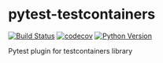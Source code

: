 # pytest-testcontainers

[![Build Status](https://github.com/irtimir/pytest-testcontainers/workflows/test/badge.svg?branch=master&event=push)](https://github.com/irtimir/pytest-testcontainers/actions?query=workflow%3Atest)
[![codecov](https://codecov.io/gh/irtimir/pytest-testcontainers/branch/master/graph/badge.svg)](https://codecov.io/gh/irtimir/pytest-testcontainers)
[![Python Version](https://img.shields.io/pypi/pyversions/pytest-testcontainers.svg)](https://pypi.org/project/pytest-testcontainers/)

Pytest plugin for testcontainers library
